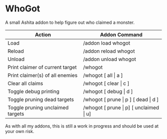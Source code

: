 # WhoGot
A small Ashita addon to help figure out who claimed a monster.

| Action                           | Addon Command                                   |
|----------------------------------|-------------------------------------------------|
| Load                             | /addon load whogot                              |
| Reload                           | /addon reload whogot                            |
| Unload                           | /addon unload whogot                            |
| Print claimer of current target  | /whogot                                         |
| Print claimer(s) of all enemies  | /whogot [ all &#124; a ]                        |
| Clear all claims                 | /whogot [ clear &#124; c ]                      |
| Toggle debug printing            | /whogot [ debug &#124; d ]                      |
| Toggle pruning dead targets      | /whogot [ prune &#124; p ] [ dead &#124; d ]    |
| Toggle pruning unclaimed targets | /whogot [ prune &#124; p] [ unclaimed &#124; u] |

As with all my addons, this is still a work in progress and should be used at your own risk.
